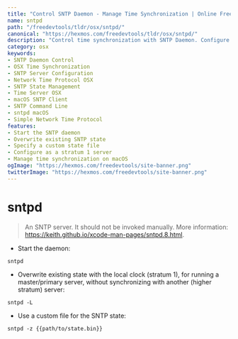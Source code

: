 ```yaml
---
title: "Control SNTP Daemon - Manage Time Synchronization | Online Free DevTools by Hexmos"
name: sntpd
path: "/freedevtools/tldr/osx/sntpd/"
canonical: "https://hexmos.com/freedevtools/tldr/osx/sntpd/"
description: "Control time synchronization with SNTP Daemon. Configure the Simple Network Time Protocol daemon, set local clock, and manage SNTP state. Free online tool, no registration required."
category: osx
keywords:
- SNTP Daemon Control
- OSX Time Synchronization
- SNTP Server Configuration
- Network Time Protocol OSX
- SNTP State Management
- Time Server OSX
- macOS SNTP Client
- SNTP Command Line
- sntpd macOS
- Simple Network Time Protocol
features:
- Start the SNTP daemon
- Overwrite existing SNTP state
- Specify a custom state file
- Configure as a stratum 1 server
- Manage time synchronization on macOS
ogImage: "https://hexmos.com/freedevtools/site-banner.png"
twitterImage: "https://hexmos.com/freedevtools/site-banner.png"
---
```


# sntpd

> An SNTP server.
> It should not be invoked manually.
> More information: <https://keith.github.io/xcode-man-pages/sntpd.8.html>.

- Start the daemon:

`sntpd`

- Overwrite existing state with the local clock (stratum 1), for running a master/primary server, without synchronizing with another (higher stratum) server:

`sntpd -L`

- Use a custom file for the SNTP state:

`sntpd -z {{path/to/state.bin}}`

